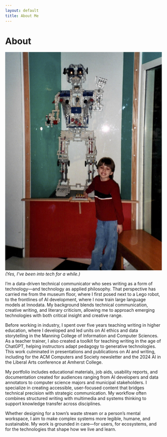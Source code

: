 ```yaml
---
layout: default
title: About Me
---
```


# About

![Childhood photo of Levi standing in front of a Lego robot exhibit](thumbnails/Levi-LegoRobot.png)
*(Yes, I've been into tech for a while.)*

I’m a data-driven technical communicator who sees writing as a form of technology—and technology as applied philosophy. That perspective has carried me from the museum floor, where I first posed next to a Lego robot, to the frontlines of AI development, where I now train large language models at Innodata. My background blends technical communication, creative writing, and literary criticism, allowing me to approach emerging technologies with both critical insight and creative range.

Before working in industry, I spent over five years teaching writing in higher education, where I developed and led units on AI ethics and data storytelling in the Manning College of Information and Computer Sciences. As a teacher trainer, I also created a toolkit for teaching writing in the age of ChatGPT, helping instructors adapt pedagogy to generative technologies. This work culminated in presentations and publications on AI and writing, including for the ACM Computers and Society newsletter and the 2024 AI in the Liberal Arts conference at Amherst College.

My portfolio includes educational materials, job aids, usability reports, and documentation created for audiences ranging from AI developers and data annotators to computer science majors and municipal stakeholders. I specialize in creating accessible, user-focused content that bridges technical precision with strategic communication. My workflow often combines structured writing with multimedia and systems thinking to support knowledge transfer across disciplines.

Whether designing for a town’s waste stream or a person’s mental workspace, I aim to make complex systems more legible, humane, and sustainable. My work is grounded in care—for users, for ecosystems, and for the technologies that shape how we live and learn.
